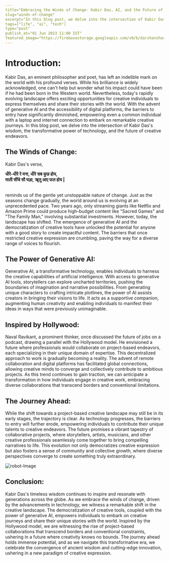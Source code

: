 ```yaml
---
title="Embracing the Winds of Change- Kabir Das, AI, and the Future of Creative Expression"
slug="winds-of-change"
excerpt="In this blog post, we delve into the intersection of Kabir Das's wisdom, the transformative power of technology, and the future of creative endeavors."
tags=["life", "ai", "tech"]
type="post"
publish_at="01 Jun 2023 11:00 IST"
featured_image="https://firebasestorage.googleapis.com/v0/b/darshansharma-ur.appspot.com/o/images%2Fman-robot.jpg?alt=media&token=f2097a98-f5c7-4aa1-83d2-487c3c737b39"
---
```


# Introduction:
Kabir Das, an eminent philosopher and poet, has left an indelible mark on the world with his profound verses. While his brilliance is widely acknowledged, one can't help but wonder what his impact could have been if he had been born in the Western world. Nevertheless, today's rapidly evolving landscape offers exciting opportunities for creative individuals to express themselves and share their stories with the world. With the advent of generative AI and the accessibility of digital platforms, the barriers to entry have significantly diminished, empowering even a common individual with a laptop and internet connection to embark on remarkable creative journeys. In this blog post, we delve into the intersection of Kabir Das's wisdom, the transformative power of technology, and the future of creative endeavors.


## The Winds of Change:
Kabir Das's verse, 
<br>

**धीरे-धीरे रे मना, धीरे सब कुछ होय, <br>
माली सींचे सौ घड़ा, ॠतु आए फल होय |**

<br>
reminds us of the gentle yet unstoppable nature of change. Just as the seasons change gradually, the world around us is evolving at an unprecedented pace. Two years ago, only streaming giants like Netflix and Amazon Prime could produce high-budget content like "Sacred Games" and "The Family Man," involving substantial investments. However, today, the landscape has shifted. The emergence of generative AI and the democratization of creative tools have unlocked the potential for anyone with a good story to create impactful content. The barriers that once restricted creative expression are crumbling, paving the way for a diverse range of voices to flourish.
<br>
    
## The Power of Generative AI:
Generative AI, a transformative technology, enables individuals to harness the creative capabilities of artificial intelligence. With access to generative AI tools, storytellers can explore uncharted territories, pushing the boundaries of imagination and narrative possibilities. From generating unique characters to crafting intricate plotlines, the power of AI assists creators in bringing their visions to life. It acts as a supportive companion, augmenting human creativity and enabling individuals to manifest their ideas in ways that were previously unimaginable.
<br>
   
## Inspired by Hollywood:
Naval Ravikant, a prominent thinker, once discussed the future of jobs on a podcast, drawing a parallel with the Hollywood model. He envisioned a future where professionals would collaborate on project-based endeavors, each specializing in their unique domain of expertise. This decentralized approach to work is gradually becoming a reality. The advent of remote collaboration and digital platforms has facilitated global connections, allowing creative minds to converge and collectively contribute to ambitious projects. As this trend continues to gain traction, we can anticipate a transformation in how individuals engage in creative work, embracing diverse collaborations that transcend borders and conventional limitations.
<br>
   
## The Journey Ahead:
While the shift towards a project-based creative landscape may still be in its early stages, the trajectory is clear. As technology progresses, the barriers to entry will further erode, empowering individuals to contribute their unique talents to creative endeavors. The future promises a vibrant tapestry of collaborative projects, where storytellers, artists, musicians, and other creative professionals seamlessly come together to bring compelling narratives to life. This evolution not only democratizes creative expression but also fosters a sense of community and collective growth, where diverse perspectives converge to create something truly extraordinary.
<br>

![robot-Image](https://firebasestorage.googleapis.com/v0/b/darshansharma-ur.appspot.com/o/images%2Fman-robot.jpg?alt=media&token=f2097a98-f5c7-4aa1-83d2-487c3c737b39 "robot")
   
## Conclusion:
Kabir Das's timeless wisdom continues to inspire and resonate with generations across the globe. As we embrace the winds of change, driven by the advancements in technology, we witness a remarkable shift in the creative landscape. The democratization of creative tools, coupled with the power of generative AI, empowers individuals to embark on creative journeys and share their unique stories with the world. Inspired by the Hollywood model, we are witnessing the rise of project-based collaborations that transcend borders and conventional constraints, ushering in a future where creativity knows no bounds. The journey ahead holds immense potential, and as we navigate this transformative era, we celebrate the convergence of ancient wisdom and cutting-edge innovation, ushering in a new paradigm of creative expression.
